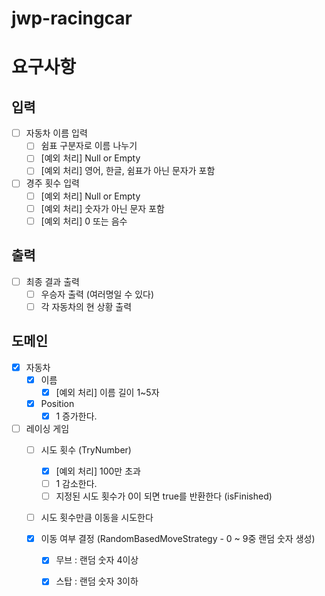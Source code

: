 # jwp-racingcar

# 요구사항

## 입력
- [ ] 자동차 이름 입력
  - [ ] 쉼표 구분자로 이름 나누기
  - [ ] [예외 처리] Null or Empty
  - [ ] [예외 처리] 영어, 한글, 쉼표가 아닌 문자가 포함

- [ ] 경주 횟수 입력
    - [ ] [예외 처리] Null or Empty
    - [ ] [예외 처리] 숫자가 아닌 문자 포함
    - [ ] [예외 처리] 0 또는 음수

## 출력
- [ ] 최종 결과 출력
  - [ ] 우승자 출력 (여러명일 수 있다)
  - [ ] 각 자동차의 현 상황 출력

## 도메인
- [x] 자동차
  - [x] 이름
    - [x] [예외 처리] 이름 길이 1~5자
  - [x] Position
    - [x] 1 증가한다.

- [ ] 레이싱 게임
  - [ ] 시도 횟수 (TryNumber)
    - [x] [예외 처리] 100만 초과
    - [ ] 1 감소한다.
    - [ ] 지정된 시도 횟수가 0이 되면 true를 반환한다 (isFinished)
  - [ ] 시도 횟수만큼 이동을 시도한다

  - [x] 이동 여부 결정 (RandomBasedMoveStrategy - 0 ~ 9중 랜덤 숫자 생성)
    - [x] 무브 : 랜덤 숫자 4이상
    - [x] 스탑 : 랜덤 숫자 3이하

